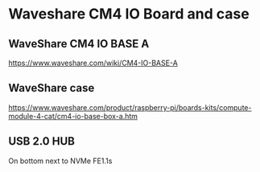 # Waveshare CM4 IO Board and case

## WaveShare CM4 IO BASE A
https://www.waveshare.com/wiki/CM4-IO-BASE-A

## WaveShare case
https://www.waveshare.com/product/raspberry-pi/boards-kits/compute-module-4-cat/cm4-io-base-box-a.htm

## USB 2.0 HUB
On bottom next to NVMe
FE1.1s



